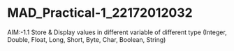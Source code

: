 # MAD_Practical-1_22172012032
AIM:-1.1 Store & Display values in different variable of different type (Integer, Double, Float, Long, Short, Byte, Char, Boolean, String)
